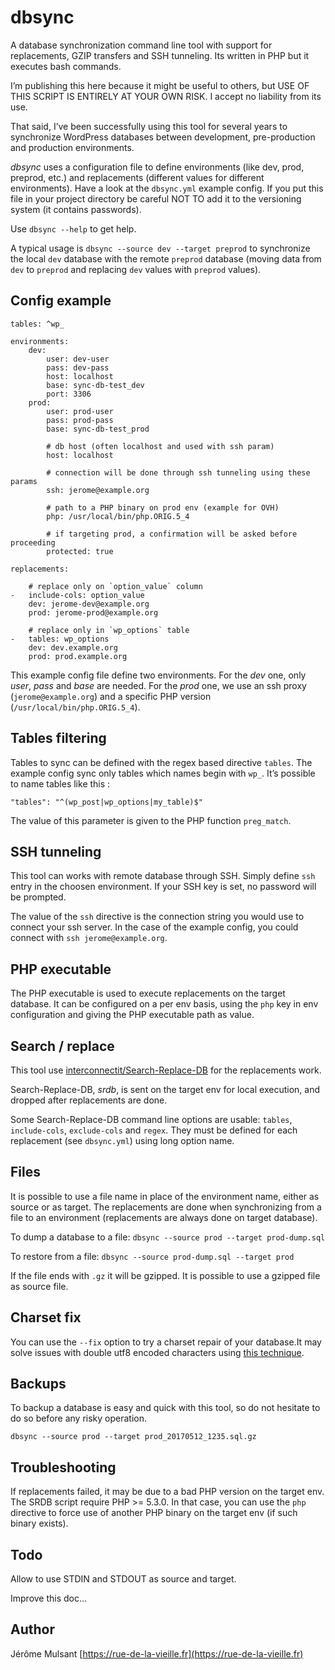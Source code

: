 # dbsync

A database synchronization command line tool with support for replacements,
GZIP transfers and SSH tunneling. Its written in PHP but it executes bash commands.

I’m publishing this here because it might be useful to others,
but USE OF THIS SCRIPT IS ENTIRELY AT YOUR OWN RISK. I accept no liability from its use.

That said, I’ve been successfully using this tool for several years to synchronize WordPress
databases between development, pre-production and production environments.

*dbsync* uses a configuration file to  define environments (like dev, prod, preprod, etc.)
and replacements (different values for different environments).
Have a look at the `dbsync.yml` example config. If you put this file in your project directory
be careful NOT TO add it to the versioning system (it contains passwords).

Use `dbsync --help` to get help.

A typical usage is `dbsync --source dev --target preprod` to synchronize the local `dev` database
with the remote `preprod` database (moving data from `dev` to `preprod` and
replacing `dev` values with `preprod` values).

## Config example

```yml# working only with tables that begin with “wp_”
tables: ^wp_

environments:
    dev:
        user: dev-user
        pass: dev-pass
        host: localhost
        base: sync-db-test_dev
        port: 3306
    prod:
        user: prod-user
        pass: prod-pass
        base: sync-db-test_prod

        # db host (often localhost and used with ssh param)
        host: localhost

        # connection will be done through ssh tunneling using these params
        ssh: jerome@example.org

        # path to a PHP binary on prod env (example for OVH)
        php: /usr/local/bin/php.ORIG.5_4

        # if targeting prod, a confirmation will be asked before proceeding
        protected: true

replacements:
    
    # replace only on `option_value` column
-   include-cols: option_value
    dev: jerome-dev@example.org
    prod: jerome-prod@example.org
    
    # replace only in `wp_options` table
-   tables: wp_options
    dev: dev.example.org
    prod: prod.example.org
```

This example config file define two environments. For the *dev* one, only *user*, *pass*
and *base* are needed. For the *prod* one, we use an ssh proxy (`jerome@example.org`)
and a specific PHP version (`/usr/local/bin/php.ORIG.5_4`).

## Tables filtering

Tables to sync can be defined with the regex based directive `tables`. The
example config sync only tables which names begin with `wp_`. It’s possible
to name tables like this :

```
"tables": "^(wp_post|wp_options|my_table)$"
```

The value of this parameter is given to the PHP function `preg_match`.

## SSH tunneling

This tool can works with remote database through SSH. Simply define `ssh` entry
in the choosen environment. If your SSH key is set, no password will be prompted.

The value of the `ssh` directive is the connection string you would use to
connect your ssh server. In the case of the example config, you could connect
with `ssh jerome@example.org`.

## PHP executable

The PHP executable is used to execute replacements on the target database.
It can be configured on a per env basis, using the `php` key
in env configuration and giving the PHP executable path as value.

## Search / replace

This tool use [interconnectit/Search-Replace-DB](https://github.com/interconnectit/Search-Replace-DB)
for the replacements work.

Search-Replace-DB, *srdb*, is sent on the target env for local execution,
and dropped after replacements are done.

Some Search-Replace-DB command line options are usable: `tables`, `include-cols`,
`exclude-cols` and `regex`. They must be defined for each replacement (see `dbsync.yml`)
using long option name.

## Files

It is possible to use a file name in place of the environment name, either as source
or as target. The replacements are done when synchronizing from a file to an environment
(replacements are always done on target database).

To dump a database to a file: `dbsync --source prod --target prod-dump.sql`

To restore from a file: `dbsync --source prod-dump.sql --target prod`

If the file ends with `.gz` it will be gzipped. It is possible to use a gzipped file as source file.

## Charset fix

You can use the `--fix` option to try a charset repair of your database.It may solve
issues with double utf8 encoded characters
using [this technique](http://blog.hno3.org/2010/04/22/fixing-double-encoded-utf-8-data-in-mysql/).

## Backups

To backup a database is easy and quick with this tool, so do not hesitate to do so
before any risky operation.

```
dbsync --source prod --target prod_20170512_1235.sql.gz
```

## Troubleshooting

If replacements failed, it may be due to a bad PHP version on the target env.
The SRDB script require PHP >= 5.3.0. In that case, you can use the `php` directive to
force use of another PHP binary on the target env (if such binary exists).

## Todo

Allow to use STDIN and STDOUT as source and target.

Improve this doc…

## Author

Jérôme Mulsant [https://rue-de-la-vieille.fr](https://rue-de-la-vieille.fr)
